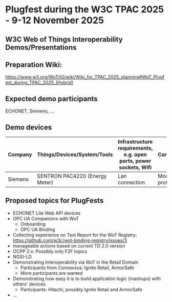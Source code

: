 # Plugfest during the W3C TPAC 2025 - 9-12 November 2025

## W3C Web of Things Interoperability Demos/Presentations

## Preparation Wiki:

https://www.w3.org/WoT/IG/wiki/Wiki_for_TPAC_2025_planning#WoT_Plugfest_during_TPAC_2025_(Hybrid)

## Expected demo participants

ECHONET, Siemens, ...

## Demo devices

| Company   | Things/Devices/System/Tools         | Infrastructure requirements, e.g. open ports, power sockets, Wifi | Comments                 |Contact|
|-----------|-------------------------------------|-------------------------------------------------------------------|--------------------------|-------|
| Siemens   |  SENTRON PAC4220 (Energy Meter)     | Lan connection                                                    | Modbus protocol          |       |

## Proposed topics for PlugFests

* ECHONET Lite Web API devices
* OPC UA Companions with WoT
  * Onboarding
  * OPC UA Binding
* Collecting experience on Test Report for the WoT Registry: https://github.com/w3c/wot-binding-registry/issues/3
* manageable actions based on current TD 2.0 version
* OCPP 2.x: Possibly only F2F topics
* NGSI-LD
* Demonstrating Interoperability via WoT in the Retail Domain
  * Participants from Connexxus: Ignite Retail, ArmorSafe
  * More participants are wanted
* Demonstrating how easy it is to build application logic (mashups) with others' devices
  * Participants: Hitachi, possibly Ignite Retail and ArmorSafe
* ...
